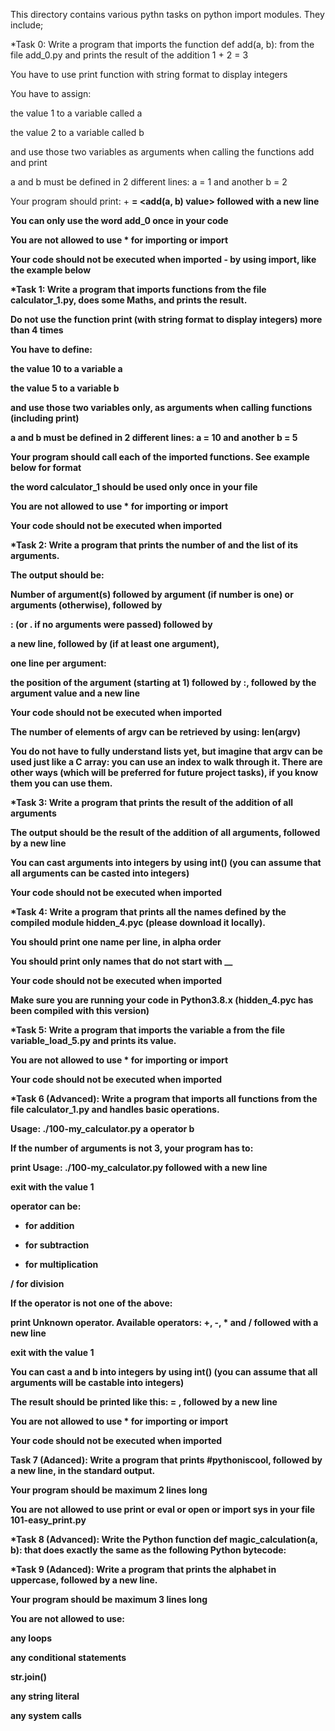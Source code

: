 This directory contains various pythn tasks on python import modules. They include; 



*Task 0: Write a program that imports the function def add(a, b): from the file add_0.py and prints the result of the addition 1 + 2 = 3

You have to use print function with string format to display integers

You have to assign:

the value 1 to a variable called a

the value 2 to a variable called b

and use those two variables as arguments when calling the functions add and print

a and b must be defined in 2 different lines: a = 1 and another b = 2

Your program should print: <a value> + <b value> = <add(a, b) value> followed with a new line

You can only use the word add_0 once in your code

You are not allowed to use * for importing or __import__

Your code should not be executed when imported - by using __import__, like the example below



*Task 1: Write a program that imports functions from the file calculator_1.py, does some Maths, and prints the result.

Do not use the function print (with string format to display integers) more than 4 times

You have to define:

the value 10 to a variable a

the value 5 to a variable b

and use those two variables only, as arguments when calling functions (including print)

a and b must be defined in 2 different lines: a = 10 and another b = 5

Your program should call each of the imported functions. See example below for format

the word calculator_1 should be used only once in your file

You are not allowed to use * for importing or __import__

Your code should not be executed when imported




*Task 2: Write a program that prints the number of and the list of its arguments.

The output should be:

Number of argument(s) followed by argument (if number is one) or arguments (otherwise), followed by

: (or . if no arguments were passed) followed by

a new line, followed by (if at least one argument),

one line per argument:

the position of the argument (starting at 1) followed by :, followed by the argument value and a new line

Your code should not be executed when imported

The number of elements of argv can be retrieved by using: len(argv)

You do not have to fully understand lists yet, but imagine that argv can be used just like a C array: you can use an index to walk through it. There are other ways (which will be preferred for future project tasks), if you know them you can use them.




*Task 3: Write a program that prints the result of the addition of all arguments

The output should be the result of the addition of all arguments, followed by a new line

You can cast arguments into integers by using int() (you can assume that all arguments can be casted into integers)

Your code should not be executed when imported




*Task 4: Write a program that prints all the names defined by the compiled module hidden_4.pyc (please download it locally).

You should print one name per line, in alpha order

You should print only names that do not start with __

Your code should not be executed when imported

Make sure you are running your code in Python3.8.x (hidden_4.pyc has been compiled with this version)



*Task 5: Write a program that imports the variable a from the file variable_load_5.py and prints its value.

You are not allowed to use * for importing or __import__

Your code should not be executed when imported



*Task 6 (Advanced): Write a program that imports all functions from the file calculator_1.py and handles basic operations.

Usage: ./100-my_calculator.py a operator b

If the number of arguments is not 3, your program has to:

print Usage: ./100-my_calculator.py <a> <operator> <b> followed with a new line

exit with the value 1

operator can be:

+ for addition

- for subtraction

* for multiplication

/ for division

If the operator is not one of the above:

print Unknown operator. Available operators: +, -, * and / followed with a new line

exit with the value 1

You can cast a and b into integers by using int() (you can assume that all arguments will be castable into integers)

The result should be printed like this: <a> <operator> <b> = <result>, followed by a new line

You are not allowed to use * for importing or __import__

Your code should not be executed when imported




Task 7 (Adanced): Write a program that prints #pythoniscool, followed by a new line, in the standard output.

Your program should be maximum 2 lines long

You are not allowed to use print or eval or open or import sys in your file 101-easy_print.py




*Task 8 (Advanced): Write the Python function def magic_calculation(a, b): that does exactly the same as the following Python bytecode:



*Task 9 (Adanced): Write a program that prints the alphabet in uppercase, followed by a new line.

Your program should be maximum 3 lines long

You are not allowed to use:

any loops

any conditional statements

str.join()

any string literal

any system calls
